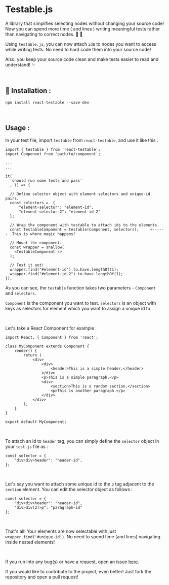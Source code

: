 # Testable.js

A library that simplifies selecting nodes without changing your source code! Now you can spend more time ( and lines ) writing meaningful tests rather than navigating to correct nodes. :tada: :confetti_ball:

Using `testable.js`, you can now attach `id`s to nodes you want to access while writing tests. No need to hard code them into your source code!

Also, you keep your source code clean and make tests easier to read and understand! :sparkles:

<br />

## :rocket: Installation :

```
npm install react-testable --save-dev
```

<br />

## Usage :

In your test file, import `testable` from `react-testable`, and use it like this : 

```
import { testable } from 'react-testable';
import Component from 'path/to/component';

...
...

it(
  'should run some tests and pass'
  , () => {
  
  // Define selector object with element selectors and unique-id pairs.
  const selectors =  {
      "element-selector": "element-id",
      "element-selector-2": "element-id-2"
  };
  
  // Wrap the component with testable to attach ids to the elements.
  const TestableComponent = testable(Component, selectors);     <------  This is where magic happens!
  
  // Mount the component.
  const wrapper = shallow(
    <TestableComponent />
  );
  
  // Test it out!
  wrapper.find("#element-id").to.have.lengthOf(1);
  wrapper.find("#element-id-2").to.have.lengthOf(1);
});
```

As you can see, the `testable` function takes two parameters - `Component` and `selectors`.

`Component` is the component you want to test. `selectors` is an object with keys as selectors for element which you want to assign a unique id to.

<br />

Let's take a React Component for example :

```
import React, { Component } from 'react';

class MyComponent extends Component {
    render() {
        return (
            <div>
                <div>
                    <header>This is a simple header.</header>
                </div>
                <p>This is a simple paragraph.</p>
                <div>
                    <section>This is a random section.</section>
                    <p>This is another paragraph.</p>
                </div>
            </div>
        );
    }
}

export default MyComponent;
```

<br />

To attach an id to `header` tag, you can simply define the `selector` object in your `test.js` file as :

```
const selector = {
    "div>div>header": "header-id",
};
```

<br />

Let's say you want to attach some unique id to the `p` tag adjacent to the `section` element. You can edit the selector object as follows :

```
const selector = {
    "div>div>header": "header-id",
    "div>div(2)>p": "paragraph-id"
};
```

<br />

That's all! Your elements are now selectable with just `wrapper.find('#unique-id')`. No need to spend time (and lines) navigating inside nested elements!

<br />

If you run into any bug(s) or have a request, open an issue [here](https://github.com/rishichawda/testable.js/issues).

If you would like to contribute to the project, even better! Just fork the repository and open a pull request!
